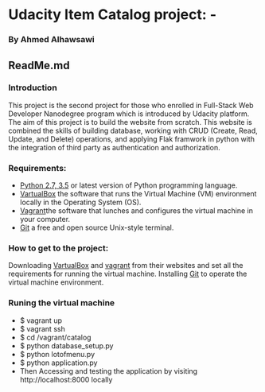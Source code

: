 # Udacity Item Catalog project: -
### By Ahmed Alhawsawi
## ReadMe.md 

### Introduction
This project is the second project for those who enrolled in Full-Stack Web Developer Nanodegree program which is introduced by Udacity platform. The aim of this project is to build the website from scratch. This website is combined the skills of building database, working with CRUD (Create, Read, Update, and Delete) operations, and applying Flak framwork in python with the integration of third party as authentication and authorization. 

### Requirements:  
- [Python 2.7, 3.5](www.python.org) or latest version of Python programming language.
- [VartualBox](www.vartualbox.org/wiki/Downloads) the software that runs the Virtual Machine (VM) environment locally in the Operating System (OS).
- [Vagrant](www.vagrantup.com)the software that lunches and configures the virtual machine in your computer.
- [Git](www.git-scm.com) a free and open source Unix-style terminal.

### How to get to the project: 
Downloading [VartualBox](www.vartualbox.org/wiki/Downloads) and [vagrant](www.vagrantup.com) from their websites and set all the requirements for running the virtual machine. 
Installing [Git](www.git-scm.com) to operate the virtual machine environment.

### Runing the virtual machine
- $ vagrant up
- $ vagrant ssh
- $ cd  /vagrant/catalog 
- $ python database_setup.py
- $ python lotofmenu.py
- $ python application.py
- Then Accessing and testing the application by visiting http://localhost:8000 locally
